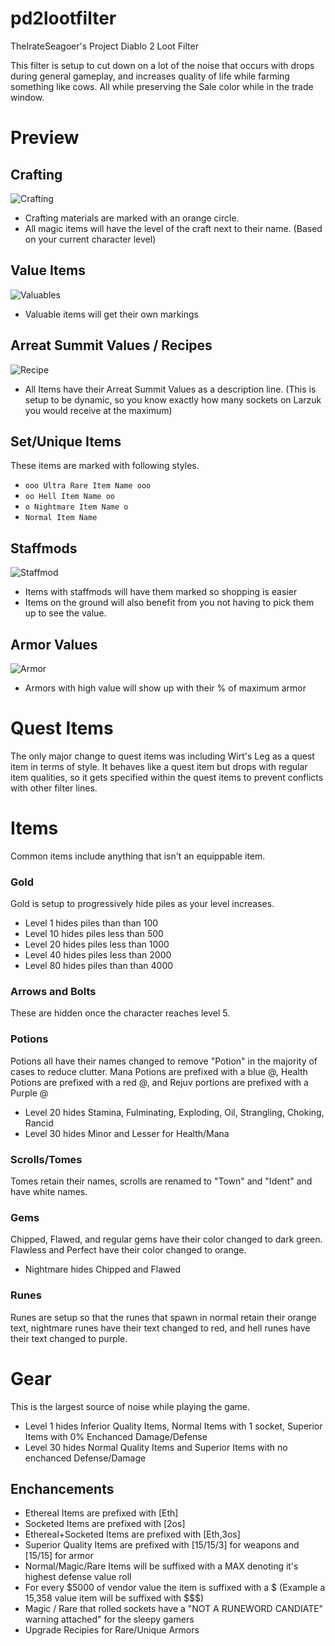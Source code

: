 # pd2lootfilter
TheIrateSeagoer's Project Diablo 2 Loot Filter

This filter is setup to cut down on a lot of the noise that occurs with drops during general gameplay, and increases quality of life while farming something like cows. All while preserving the Sale color while in the trade window.

# Preview
## Crafting
![Crafting](https://i.imgur.com/I9zzRdO.png)
- Crafting materials are marked with an orange circle.
- All magic items will have the level of the craft next to their name. (Based on your current character level)

## Value Items
![Valuables](https://i.imgur.com/7WYnZgy.png)
- Valuable items will get their own markings

## Arreat Summit Values / Recipes
![Recipe](https://i.imgur.com/x9FOL7k.png)
  - All Items have their Arreat Summit Values as a description line. (This is setup to be dynamic, so you know exactly how many sockets on Larzuk you would receive at the maximum)

## Set/Unique Items
These items are marked with following styles.
- ```ooo Ultra Rare Item Name ooo```
- ```oo Hell Item Name oo```
- ```o Nightmare Item Name o```
- ```Normal Item Name```

## Staffmods
![Staffmod](https://i.imgur.com/pn4rRJG.png)
- Items with staffmods will have them marked so shopping is easier
- Items on the ground will also benefit from you not having to pick them up to see the value.

## Armor Values
![Armor](https://i.imgur.com/H7o2Wnm.png)
- Armors with high value will show up with their % of maximum armor

# Quest Items
The only major change to quest items was including Wirt's Leg as a quest item in terms of style. It behaves like a quest item but drops with regular item qualities, so it gets specified within the quest items to prevent conflicts with other filter lines.

# Items
Common items include anything that isn't an equippable item.

### Gold 
Gold is setup to progressively hide piles as your level increases.
- Level 1 hides piles than than 100
- Level 10 hides piles less than 500
- Level 20 hides piles less than 1000
- Level 40 hides piles less than 2000
- Level 80 hides piles than than 4000

### Arrows and Bolts
These are hidden once the character reaches level 5.

### Potions
Potions all have their names changed to remove "Potion" in the majority of cases to reduce clutter. Mana Potions are prefixed with a blue @, Health Potions are prefixed with a red @, and Rejuv portions are prefixed with a Purple @
- Level 20 hides Stamina, Fulminating, Exploding, Oil, Strangling, Choking, Rancid 
- Level 30 hides Minor and Lesser for Health/Mana

### Scrolls/Tomes
Tomes retain their names, scrolls are renamed to "Town" and "Ident" and have white names.

### Gems
Chipped, Flawed, and regular gems have their color changed to dark green. Flawless and Perfect have their color changed to orange.
- Nightmare hides Chipped and Flawed
### Runes
Runes are setup so that the runes that spawn in normal retain their orange text, nightmare runes have their text changed to red, and hell runes have their text changed to purple.

# Gear
This is the largest source of noise while playing the game.
- Level 1 hides Inferior Quality Items, Normal Items with 1 socket, Superior Items with 0% Enchanced Damage/Defense
- Level 30 hides Normal Quality Items and Superior Items with no enchanced Defense/Damage

## Enchancements
  - Ethereal Items are prefixed with [Eth]
  - Socketed Items are prefixed with [2os]
  - Ethereal+Socketed Items are prefixed with [Eth,3os]
  - Superior Quality Items are prefixed with [15/15/3] for weapons and [15/15] for armor
  - Normal/Magic/Rare Items will be suffixed with a MAX denoting it's highest defense value roll
  - For every $5000 of vendor value the item is suffixed with a $ (Example a 15,358 value item will be suffixed with $$$)
  - Magic / Rare that rolled sockets have a "NOT A RUNEWORD CANDIATE" warning attached" for the sleepy gamers
  - Upgrade Recipies for Rare/Unique Armors
